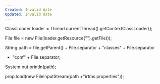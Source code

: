 ```yaml
---
Created: Invalid date
Updated: Invalid date
---
```

ClassLoader loader = Thread.currentThread().getContextClassLoader();

File file = new File(loader.getResource("").getFile());

String path = file.getParent() + File.separator + "classes" + File.separator

+ "conf" + File.separator;

System.out.println(path);

prop.load(new FileInputStream(path +"irtms.properties"));